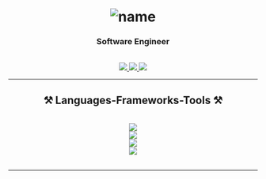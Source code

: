 <h1 align="center">
    <img src="https://readme-typing-svg.herokuapp.com?font=Roboto&weight=500&size=25&duration=2000&pause=1000&color=FFFFFF&center=true&random=false&width=435&lines=Hi+There!👋;I'm+Avyukth!" alt="name" />
</h1>

<h3 align="center">Software Engineer</h3>

<br/>

<div align="center"> 
  <a href="mailto:avyukthreddyth182001@gmail.com" target="_blank">
    <img src="https://img.shields.io/badge/Gmail-EA4335.svg?style=for-the-badge&logo=Gmail&logoColor=white" />
  </a>
  <a href="https://www.linkedin.com/in/avyukthrt/" target="_blank">
    <img src="https://img.shields.io/badge/LinkedIn-0077B5?style=for-the-badge&logo=linkedin&logoColor=white" target="_blank" />
  </a>
  <a href="https://www.arthigulla.me/" target="_blank">
     <img src="https://img.shields.io/badge/Portfolio-FF5722?style=for-the-badge&logo=todoist&logoColor=white" target="_blank" />
  </a>
</div>

 <hr/>
 
<h2 align="center">⚒️ Languages-Frameworks-Tools ⚒️</h2>
<br/>
<div align="center">
  <a href="#"><img src="https://skillicons.dev/icons?i=python,java,c,cpp,javascript,typescript" /></a><br>
  <a href="#"><img src="https://skillicons.dev/icons?i=react,nodejs,flask,django,html,css,tailwind,bootstrap" /></a><br>
  <a href="#"><img src="https://skillicons.dev/icons?i=mysql,firebase,mongodb,postgresql" /></a><br>
  <a href="#"><img src="https://skillicons.dev/icons?i=github,postman,docker,vscode" /></a><br>
</div>

<br/>
<hr/>
<!--
<div align="center">
  <h2>🐍 My Contributions 🐍</h2>
  <br>
  <a href="#"><img alt="snake eating my contributions" src="https://raw.githubusercontent.com/AvyukthReddy/AvyukthReddy/output/github-contribution-grid-snake.svg" style="" /></a>
  <br/><br/><br/>
</div>
<hr/>
-->

<!--
<h2 align="center">⚡ Stats ⚡</h2>
<br>
<div align=center>
  <a href="#"><img width=390 src="https://streak-stats-github.vercel.app?user=AvyukthReddy" alt="GitHub Streak" /></a><br/>
-->
  <!-- https://github.com/DenverCoder1/github-readme-streak-stats -->
  <!--
  <a href="#"><img width=390 src="https://github-readme-stats.vercel.app/api?username=AvyukthReddy&show_icons=true&rank_icon=github" /></a><br />
  -->
  <!-- https://github.com/anuraghazra/github-readme-stats -->
<!--
</div>
-->
